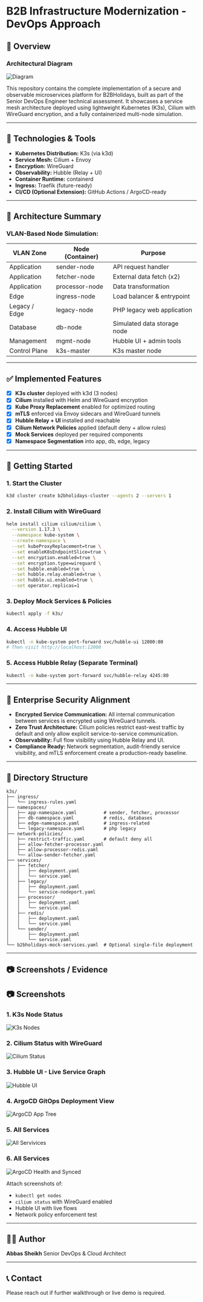 # B2B Infrastructure Modernization - DevOps Approach

## 📌 Overview

### Architectural Diagram
![Diagram](screenshots/Modern-Architectur-N-Existing.png)

This repository contains the complete implementation of a secure and observable microservices platform for B2BHolidays, built as part of the Senior DevOps Engineer technical assessment. It showcases a service mesh architecture deployed using lightweight Kubernetes (K3s), Cilium with WireGuard encryption, and a fully containerized multi-node simulation.

---

## 🔧 Technologies & Tools

* **Kubernetes Distribution:** K3s (via k3d)
* **Service Mesh:** Cilium + Envoy
* **Encryption:** WireGuard
* **Observability:** Hubble (Relay + UI)
* **Container Runtime:** containerd
* **Ingress:** Traefik (future-ready)
* **CI/CD (Optional Extension):** GitHub Actions / ArgoCD-ready

---

## 🧩 Architecture Summary

### VLAN-Based Node Simulation:

| VLAN Zone     | Node (Container) | Purpose                     |
| ------------- | ---------------- | --------------------------- |
| Application   | sender-node      | API request handler         |
| Application   | fetcher-node     | External data fetch (x2)    |
| Application   | processor-node   | Data transformation         |
| Edge          | ingress-node     | Load balancer & entrypoint  |
| Legacy / Edge | legacy-node      | PHP legacy web application  |
| Database      | db-node          | Simulated data storage node |
| Management    | mgmt-node        | Hubble UI + admin tools     |
| Control Plane | k3s-master       | K3s master node             |

---

## ✅ Implemented Features

* [x] **K3s cluster** deployed with k3d (3 nodes)
* [x] **Cilium** installed with Helm and WireGuard encryption
* [x] **Kube Proxy Replacement** enabled for optimized routing
* [x] **mTLS** enforced via Envoy sidecars and WireGuard tunnels
* [x] **Hubble Relay + UI** installed and reachable
* [x] **Cilium Network Policies** applied (default deny + allow rules)
* [x] **Mock Services** deployed per required components
* [x] **Namespace Segmentation** into app, db, edge, legacy

---

## 🚀 Getting Started

### 1. Start the Cluster

```bash
k3d cluster create b2bholidays-cluster --agents 2 --servers 1
```

### 2. Install Cilium with WireGuard

```bash
helm install cilium cilium/cilium \
  --version 1.17.3 \
  --namespace kube-system \
  --create-namespace \
  --set kubeProxyReplacement=true \
  --set enableK8sEndpointSlice=true \
  --set encryption.enabled=true \
  --set encryption.type=wireguard \
  --set hubble.enabled=true \
  --set hubble.relay.enabled=true \
  --set hubble.ui.enabled=true \
  --set operator.replicas=1
```

### 3. Deploy Mock Services & Policies

```bash
kubectl apply -f k3s/
```

### 4. Access Hubble UI

```bash
kubectl -n kube-system port-forward svc/hubble-ui 12000:80
# Then visit http://localhost:12000
```

### 5. Access Hubble Relay (Separate Terminal)

```bash
kubectl -n kube-system port-forward svc/hubble-relay 4245:80
```

---

## 🔐 Enterprise Security Alignment

* **Encrypted Service Communication:** All internal communication between services is encrypted using WireGuard tunnels.
* **Zero Trust Architecture:** Cilium policies restrict east-west traffic by default and only allow explicit service-to-service communication.
* **Observability:** Full flow visibility using Hubble Relay and UI.
* **Compliance Ready:** Network segmentation, audit-friendly service visibility, and mTLS enforcement create a production-ready baseline.

---

## 📁 Directory Structure

```
k3s/
├── ingress/
│   └── ingress-rules.yaml
├── namespaces/
│   ├── app-namespace.yaml          # sender, fetcher, processor
│   ├── db-namespace.yaml           # redis, databases
│   ├── edge-namespace.yaml         # ingress-related
│   └── legacy-namespace.yaml       # php legacy
├── network-policies/
│   ├── restrict-traffic.yaml       # default deny all
│   ├── allow-fetcher-processor.yaml
│   ├── allow-processor-redis.yaml
│   └── allow-sender-fetcher.yaml
├── services/
│   ├── fetcher/
│   │   ├── deployment.yaml
│   │   └── service.yaml
│   ├── legacy/
│   │   ├── deployment.yaml
│   │   └── service-nodeport.yaml
│   ├── processor/
│   │   ├── deployment.yaml
│   │   └── service.yaml
│   ├── redis/
│   │   ├── deployment.yaml
│   │   └── service.yaml
│   └── sender/
│       ├── deployment.yaml
│       └── service.yaml
└── b2bholidays-mock-services.yaml  # Optional single-file deployment
```

---

## 📷 Screenshots / Evidence

## 📷 Screenshots

### 1. K3s Node Status
![K3s Nodes](screenshots/Nodes.png)

### 2. Cilium Status with WireGuard
![Cilium Status](Screenshots/cilium-status.png)

### 3. Hubble UI - Live Service Graph
![Hubble UI](screenshots/hubble-ui-network-flow-kube-system-identity-1239.png)

### 4. ArgoCD GitOps Deployment View
![ArgoCD App Tree](screenshots/AgroCD-insight-app.png)

### 5. All Services
![All Servivices](screenshots/All-services.png)

### 6. All Services
![ArgoCD Health and Synced](screenshots/Agrocd-health-synced.png)

Attach screenshots of:

* `kubectl get nodes`
* `cilium status` with WireGuard enabled
* Hubble UI with live flows
* Network policy enforcement test

---

## 👨‍💻 Author

**Abbas Sheikh**
Senior DevOps & Cloud Architect

---

## 📞 Contact

Please reach out if further walkthrough or live demo is required.
